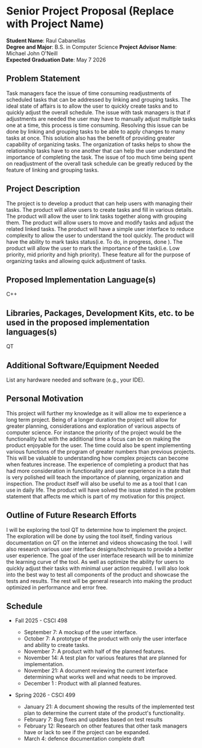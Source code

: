 Senior Project Proposal (Replace with Project Name)
===================================================

**Student Name**: Raul Cabanellas  
**Degree and Major**: B.S. in Computer Science 
**Project Advisor Name**: Michael John O'Neill  
**Expected Graduation Date**: May 7 2026


Problem Statement
-----------------

Task managers face the issue of time consuming readjustments of scheduled tasks that can be addressed by linking and grouping tasks. The ideal state of affairs is to allow the user to quickly create tasks and to quickly adjust the overall schedule. The issue with task managers is that if adjustments are needed the user may have to manually adjust multiple tasks one at a time, this process is time consuming. Resolving this issue can be done by linking and grouping tasks to be able to apply changes to many tasks at once. This solution also has the benefit of providing greater capability of organizing tasks. The organization of tasks helps to show the relationship tasks have to one another that can help the user understand the importance of completing the task. The issue of too much time being spent on readjustment of the overall task schedule can be greatly reduced by the feature of linking and grouping tasks.


Project Description
-------------------

The project is to develop a product that can help users with managing their tasks. The product will allow users to create tasks and fill in various details. The product will allow the user to link tasks together along with grouping them. The product will allow users to move and modify tasks and adjust the related linked tasks. The product will have a simple user interface to reduce complexity to allow the user to understand the tool quickly. The product will have the ability to mark tasks status(i.e. To do, in progress, done ). The product will allow the user to mark the importance of the task(i.e. Low priority, mid priority and high priority). These feature all for the purpose of organizing tasks and allowing quick adjustment of tasks.


Proposed Implementation Language(s) 
-----------------------------------

C++


Libraries, Packages, Development Kits, etc. to be used in the proposed implementation languages(s)
--------------------------------------------------------------------------------------------------

QT

Additional Software/Equipment Needed
------------------------------------

List any hardware needed and software (e.g., your IDE).

Personal Motivation
-------------------

This project will further my knowledge as it will allow me to experience a long term project. Being of a longer duration the project will allow for greater planning, considerations and exploration of various aspects of computer science. For instance the priority of the project would be the functionality but with the additional time a focus can be on making the product enjoyable for the user. The time could also be spent implementing various functions of the program of greater numbers than previous projects. This will be valuable to understanding how complex projects can become when features increase. The experience of completing a product that has had more consideration in functionality and user experience in a state that is very polished will teach the importance of planning, organization and inspection. The product itself will also be useful to me as a tool that I can use in daily life. The product will have solved the issue stated in the problem statement that affects me which is part of my motivation for this project. 

Outline of Future Research Efforts
----------------------------------

I will be exploring the tool QT to determine how to implement the project. The exploration will be done by using the tool itself, finding various documentation on QT on the internet and videos showcasing the tool. I will also research various user interface designs/techniques to provide a better user experience. The goal of the user interface research will be to minimize the learning curve of the tool. As well as optimize the ability for users to quickly adjust their tasks with minimal user action required. I will also look into the best way to test all components of the product and showcase the tests and results. The rest will be general research into making the product optimized in performance and error free.

Schedule
--------


- Fall 2025 - CSCI 498
    - September 7: A mockup of the user interface. 
    - October 7: A prototype of the product with only the user interface and ability to create tasks. 
    - November 7: A product with half of the planned features. 
    - November 14: A test plan for various features that are planned for implementation. 
    - November 21: A document reviewing the current interface determining what works well and what needs to be improved. 
    - December 1 : Product with all planned features. 

- Spring 2026 - CSCI 499
    - January 21: A document showing the results of the implemented test plan to determine the current state of the product's functionality. 
    - February 7: Bug fixes and updates based on test results
    - February 12: Research on other features that other task managers have or lack to see if the project can be expanded. 
    - March 4: defence documentation complete draft 

